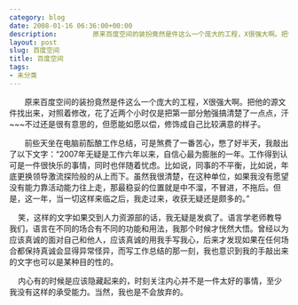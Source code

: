 ```yaml
---
category: blog
date: 2008-01-16 06:36:00+00:00
description:         原来百度空间的装扮竟然是件这么一个庞大的工程，X很强大啊。把他的
layout: post
slug: 百度空间
title: 百度空间
tags:
- 未分类
---
```


        原来百度空间的装扮竟然是件这么一个庞大的工程，X很强大啊。把他的源文件找出来，对照着修改，花了近两个小时仅是把第一部分勉强搞清楚了一点点，汗~~~不过还是很有意思的，但愿能如愿以偿，修饰成自己比较满意的样子。            
  
        前些天坐在电脑前酝酿工作总结，可是煞费了一番苦心，憋了好半天，我敲出了以下文字：“2007年无疑是工作六年以来，自信心最为膨胀的一年。工作得到认可是一件很快乐的事情，同时也伴随着忧虑。比如说，同事的不平衡，比如说，年底更换领导激流探险般的从上而下。虽然我很清楚，在这种单位，如果我没有愿望没有能力靠活动能力往上走，那最稳妥的位置就是中不溜，不冒进，不拖后。但是，这一年，当一切这样来临之后，我走过来，收获无疑还是颇多的。”  
  
     笑，这样的文字如果交到人力资源部的话，我无疑是发疯了。语言学老师教导我们，语言在不同的场合有不同的功能和用法，我那个时候才恍然大悟。曾经以为应该真诚的面对自己和他人，应该真诚的用我手写我心，后来才发现如果在任何场合都保持真诚会显得异常怪异，而写工作总结的那一刻，我也意识到我的手敲出来的文字也可以是某种目的性的。  
  
     内心有的时候是应该隐藏起来的，时刻关注内心并不是一件太好的事情，至少我没有这样的承受能力。当然，我也是不会放弃的。  

